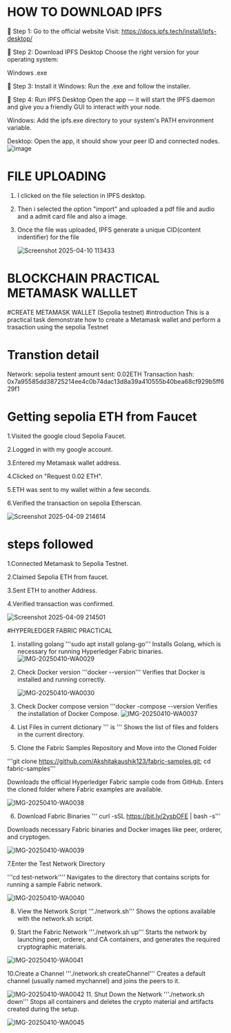 # HOW TO DOWNLOAD IPFS
🔹 Step 1: Go to the official website
Visit: https://docs.ipfs.tech/install/ipfs-desktop/

🔹 Step 2: Download IPFS Desktop
Choose the right version for your operating system:

Windows .exe


🔹 Step 3: Install it
Windows: Run the .exe and follow the installer.


🔹 Step 4: Run IPFS Desktop
Open the app — it will start the IPFS daemon and give you a friendly GUI to interact with your node.

Windows: Add the ipfs.exe directory to your system's PATH environment variable.


Desktop: Open the app, it should show your peer ID and connected nodes.
![image](https://github.com/user-attachments/assets/d1b6b3e6-a9d0-4e34-b9b1-ce58492f04d7)


# FILE UPLOADING
1. I clicked on the file selection in IPFS desktop.
2. Then i selected the option "import" and uploaded a  pdf file and audio and a admit card file and also a image.
3. Once the file was uploaded, IPFS generate a unique CID(content indentifier) for the file

   ![Screenshot 2025-04-10 113433](https://github.com/user-attachments/assets/82311470-ef31-4eea-9a42-0f1fdff48bac)


# BLOCKCHAIN PRACTICAL METAMASK WALLLET

#CREATE METAMASK WALLET (Sepolia testnet)
  #introduction 
  This is a practical task demonstrate how to create a Metamask wallet and perform a trasaction using the sepolia Testnet

# Transtion detail
Network: sepolia testent amount sent: 0.02ETH Transaction hash: 0x7a95585dd38725214ee4c0b74dac13d8a39a410555b40bea68cf929b5ff629f1

# Getting sepolia ETH from Faucet 
1.Visited the google cloud Sepolia Faucet.

2.Logged in with my google account.

3.Entered my Metamask wallet address.

4.Clicked on "Request 0.02 ETH".

5.ETH was sent to my wallet within a few seconds.

6.Verified the transaction on sepolia Etherscan.

![Screenshot 2025-04-09 214614](https://github.com/user-attachments/assets/1b00e5dd-08f4-4dbd-84c5-59ee2a21d2c5)


# steps  followed
1.Connected Metamask to Sepolia Testnet.

2.Claimed Sepolia ETH from faucet.

3.Sent ETH to another Address.

4.Verified transaction was confirmed.


![Screenshot 2025-04-09 214501](https://github.com/user-attachments/assets/0eabafe0-46f7-4094-9c74-0d91af31ffba)

#HYPERLEDGER FABRIC PRACTICAL 
1. installing golang
'''sudo apt install golang-go'''
Installs Golang, which is necessary for running Hyperledger Fabric binaries.
![IMG-20250410-WA0029](https://github.com/user-attachments/assets/9e5cbeb1-5188-4964-afd4-069cd9876f22)
2. Check Docker version
   '''docker --version'''
   Verifies that Docker is installed and running correctly.

   ![IMG-20250410-WA0030](https://github.com/user-attachments/assets/67e06341-ac4e-4cf9-a765-d27f49f45cb1)

3. Check Docker compose version
'''docker -compose  --version
Verifies the installation of Docker Compose.
![IMG-20250410-WA0037](https://github.com/user-attachments/assets/50f1494c-ac9a-4790-bc3e-bce1bed9d2c1)


4. List Files in current dictionary
   ''' is '''
   Shows the list of files and folders in the current directory.

5. Clone the Fabric Samples Repository and Move into the Cloned Folder

'''git clone https://github.com/Akshitakaushik123/fabric-samples.git; cd fabric-samples'''

Downloads the official Hyperledger Fabric sample code from GitHub. Enters the cloned folder where Fabric examples are available.


![IMG-20250410-WA0038](https://github.com/user-attachments/assets/e2dea4c9-906c-4706-ab73-0939bda4e1a5)

6. Download Fabric Binaries
 '''  curl -sSL https://bit.ly/2ysbOFE | bash -s'''


Downloads necessary Fabric binaries and Docker images like peer, orderer, and cryptogen.

![IMG-20250410-WA0039](https://github.com/user-attachments/assets/b9e727c2-dff7-4699-9b09-4be31597d665)


7.Enter the Test Network Directory

'''cd test-network''''
Navigates to the directory that contains scripts for running a sample Fabric network.

![IMG-20250410-WA0040](https://github.com/user-attachments/assets/50f94f69-874d-4017-9171-d0eca95c7660)

8. View the Network Script
'''./network.sh'''
Shows the options available with the network.sh script.


9. Start the Fabric Network
'''./network.sh up'''
Starts the network by launching peer, orderer, and CA containers, and generates the required cryptographic materials.

![IMG-20250410-WA0041](https://github.com/user-attachments/assets/d08c71dc-640c-42a7-bfb4-220f370aa317)

10.Create a Channel
'''./network.sh createChannel'''
Creates a default channel (usually named mychannel) and joins the peers to it.


![IMG-20250410-WA0042](https://github.com/user-attachments/assets/8f87dc9d-9e5c-4db2-abb3-616f1c8539d8)
11. Shut Down the Network
'''./network.sh down'''
Stops all containers and deletes the crypto material and artifacts created during the setup.

![IMG-20250410-WA0045](https://github.com/user-attachments/assets/838ecc92-1584-4215-8e6e-f6ef6e399f08)

